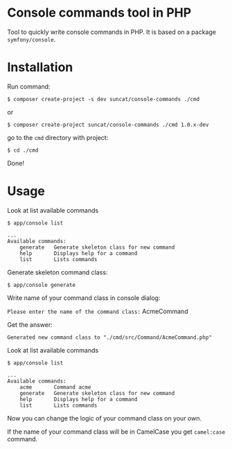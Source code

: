Console commands tool in PHP
================

Tool to quickly write console commands in PHP.
It is based on a package `symfony/console`.

Installation
================

Run command:
````
$ composer create-project -s dev suncat/console-commands ./cmd
````
or
````
$ composer create-project suncat/console-commands ./cmd 1.0.x-dev
````

go to the `cmd` directory with project:

````
$ cd ./cmd
````
Done!

Usage
===============

Look at list available commands
````
$ app/console list
````

````
...
Available commands:
    generate   Generate skeleton class for new command
    help       Displays help for a command
    list       Lists commands
````

Generate skeleton command class:
````
$ app/console generate
````
Write name of your command class in console dialog:

`Please enter the name of the command class:` AcmeCommand

Get the answer:
````
Generated new command class to "./cmd/src/Command/AcmeCommand.php"
````
Look at list available commands
````
$ app/console list
````
````
...
Available commands:
    acme       Command acme
    generate   Generate skeleton class for new command
    help       Displays help for a command
    list       Lists commands
````

Now you can change the logic of your command class on your own.

If the name of your command class will be in CamelCase you get `camel:case` command.

